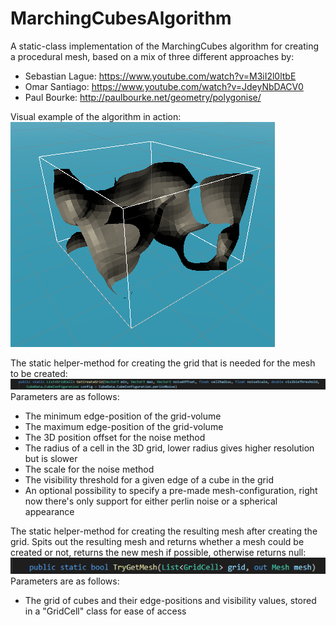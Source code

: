 # MarchingCubesAlgorithm
A static-class implementation of the MarchingCubes algorithm for creating a procedural mesh, based on a mix of three different approaches by:
* Sebastian Lague: https://www.youtube.com/watch?v=M3iI2l0ltbE
* Omar Santiago: https://www.youtube.com/watch?v=JdeyNbDACV0
* Paul Bourke: http://paulbourke.net/geometry/polygonise/

Visual example of the algorithm in action:
![MarchingCubes visual](/images/marchingCubes-example.png)

The static helper-method for creating the grid that is needed for the mesh to be created:
![Creating marching grid](/images/marchingCubes-grid-creation.png)
Parameters are as follows:
* The minimum edge-position of the grid-volume
* The maximum edge-position of the grid-volume
* The 3D position offset for the noise method
* The radius of a cell in the 3D grid, lower radius gives higher resolution but is slower
* The scale for the noise method
* The visibility threshold for a given edge of a cube in the grid
* An optional possibility to specify a pre-made mesh-configuration, right now there's only support for either perlin noise or a spherical appearance

The static helper-method for creating the resulting mesh after creating the grid. Spits out the resulting mesh and returns whether a mesh could be created or not, returns the new mesh if possible, otherwise returns null:
![Creating marching mesh](/images/marchingCubes-getting-mesh.png)
Parameters are as follows:
* The grid of cubes and their edge-positions and visibility values, stored in a "GridCell" class for ease of access
